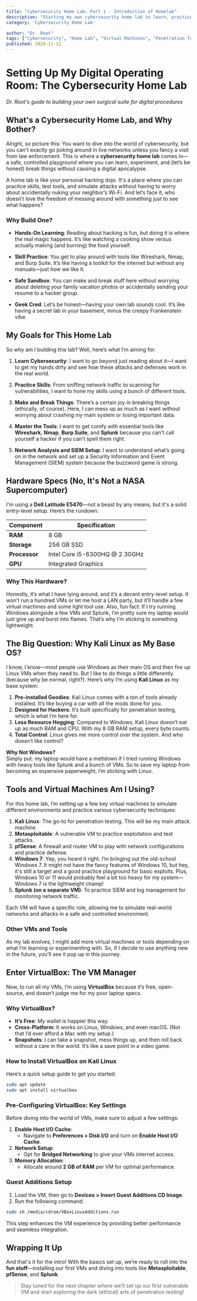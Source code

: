 ```yaml
---
title: "Cybersecurity Home Lab: Part 1 - Introduction of Homelab"
description: "Starting my own cybersecurity home lab to learn, practice, and experiment with various tools and techniques. Join me as I explore the basics, set up virtual machines, and work on real-world cybersecurity scenarios without fear of messing up my personal data!"
category: 'Cybersecurity Home Lab'

author: "Dr. Root"
tags: ["Cybersecurity", "Home Lab", "Virtual Machines", "Penetration Testing", "Security Tools"]
published: 2024-11-12
---
```





# **Setting Up My Digital Operating Room: The Cybersecurity Home Lab**

*Dr. Root's guide to building your own surgical suite for digital procedures*

## **What's a Cybersecurity Home Lab, and Why Bother?**


Alright, so picture this: You want to dive into the world of cybersecurity, but you can't exactly go poking around in live networks unless you fancy a visit from law enforcement. This is where a  **cybersecurity home lab**  comes in—a safe, controlled playground where you can learn, experiment, and (let’s be honest) break things without causing a digital apocalypse.

A home lab is like your personal hacking dojo. It's a place where you can practice skills, test tools, and simulate attacks without having to worry about accidentally nuking your neighbor’s Wi-Fi. And let’s face it, who doesn’t love the freedom of messing around with something just to see what happens?

### **Why Build One?**
-  **Hands-On Learning**: Reading about hacking is fun, but doing it is where the real magic happens. It’s like watching a cooking show versus actually making (and burning) the food yourself.

-  **Skill Practice**: You get to play around with tools like Wireshark, Nmap, and Burp Suite. It’s like having a toolkit for the internet but without any manuals—just how we like it.

-  **Safe Sandbox**: You can make and break stuff here without worrying about deleting your family vacation photos or accidentally sending your resume to a hacker group.

-  **Geek Cred**: Let’s be honest—having your own lab sounds cool. It’s like having a secret lab in your basement, minus the creepy Frankenstein vibe.

## **My Goals for This Home Lab**

So why am I building this lab? Well, here’s what I’m aiming for:

1.  **Learn Cybersecurity**: I want to go beyond just reading about it—I want to get my hands dirty and see how these attacks and defenses work in the real world.

2.  **Practice Skills**: From sniffing network traffic to scanning for vulnerabilities, I want to hone my skills using a bunch of different tools.

3.  **Make and Break Things**: There’s a certain joy in breaking things (ethically, of course). Here, I can mess up as much as I want without worrying about crashing my main system or losing important data.

4.  **Master the Tools**: I want to get comfy with essential tools like **Wireshark**, **Nmap**, **Burp Suite**, and **Splunk** because you can't call yourself a hacker if you can’t spell them right.

5.  **Network Analysis and SIEM Setup**: I want to understand what’s going on in the network and set up a Security Information and Event Management (SIEM) system because the buzzword game is strong.

## **Hardware Specs (No, It's Not a NASA Supercomputer)**

I'm using a **Dell Latitude E5470**—not a beast by any means, but it's a solid entry-level setup. Here’s the rundown:

| Component       | Specification                    |
|-----------------|----------------------------------|
| **RAM**         | 8 GB                             |
| **Storage**     | 256 GB SSD                       |
| **Processor**   | Intel Core i5-6300HQ @ 2.30GHz   |
| **GPU**         | Integrated Graphics              |

### **Why This Hardware?**  
Honestly, it’s what I have lying around, and it’s a decent entry-level setup. It won’t run a hundred VMs or let me host a LAN party, but it’ll handle a few virtual machines and some light tool use.
Also, fun fact: If I try running Windows alongside a few VMs and Splunk, I’m pretty sure my laptop would just give up and burst into flames. That’s why I’m sticking to something lightweight.

## **The Big Question: Why Kali Linux as My Base OS?**


I know, I know—most people use Windows as their main OS and then fire up Linux VMs when they need to. But I like to do things a little differently (because why be normal, right?). Here’s why I’m using  **Kali Linux**  as my base system:

1.  **Pre-installed Goodies**: Kali Linux comes with a ton of tools already installed. It’s like buying a car with all the mods done for you.
2.  **Designed for Hackers**: It’s built specifically for penetration testing, which is what I’m here for.
3.  **Less Resource Hogging**: Compared to Windows, Kali Linux doesn’t eat up as much RAM and CPU. With my 8 GB RAM setup, every byte counts.
4.  **Total Control**: Linux gives me more control over the system. And who doesn’t like control?

**Why Not Windows?**  
Simply put: my laptop would have a meltdown if I tried running Windows with heavy tools like Splunk and a bunch of VMs. So to save my laptop from becoming an expensive paperweight, I’m sticking with Linux.


## **Tools and Virtual Machines Am I Using?**

For this home lab, I’m setting up a few key virtual machines to simulate different environments and practice various cybersecurity techniques:

1. **Kali Linux**: The go-to for penetration testing. This will be my main attack machine.
2. **Metasploitable**: A vulnerable VM to practice exploitation and test attacks.
3. **pfSense**: A firewall and router VM to play with network configurations and practice defense.
4. **Windows 7**: Yep, you heard it right. I’m bringing out the old-school Windows 7. It might not have the fancy features of Windows 10, but hey, it's still a target and a good practice playground for basic exploits. Plus, Windows 10 or 11 would probably feel a bit too heavy for my system—Windows 7 is the lightweight champ!
5. **Splunk (on a separate VM)**: To practice SIEM and log management for monitoring network traffic.

Each VM will have a specific role, allowing me to simulate real-world networks and attacks in a safe and controlled environment. 

### **Other VMs and Tools**
As my lab evolves, I might add more virtual machines or tools depending on what I’m learning or experimenting with. So, if I decide to use anything new in the future, you’ll see it pop up in this journey.


## **Enter VirtualBox: The VM Manager**


Now, to run all my VMs, I’m using  **VirtualBox**  because it’s free, open-source, and doesn’t judge me for my poor laptop specs.

### **Why VirtualBox?**

-   **It’s Free**: My wallet is happier this way.
-   **Cross-Platform**: It works on Linux, Windows, and even macOS. (Not that I’d ever afford a Mac with my setup.)
-   **Snapshots**: I can take a snapshot, mess things up, and then roll back without a care in the world. It’s like a save point in a video game.

### **How to Install VirtualBox on Kali Linux**

Here’s a quick setup guide to get you started:

```bash
sudo apt update
sudo apt install virtualbox
```


### **Pre-Configuring VirtualBox: Key Settings**

Before diving into the world of VMs, make sure to adjust a few settings:

1. **Enable Host I/O Cache**:
   - Navigate to **Preferences > Disk I/O** and turn on **Enable Host I/O Cache**.
2. **Network Setup**:
   - Opt for **Bridged Networking** to give your VMs internet access.
3. **Memory Allocation**:
   - Allocate around **2 GB of RAM** per VM for optimal performance.

### **Guest Additions Setup**  
1. Load the VM, then go to **Devices > Insert Guest Additions CD Image**.
2. Run the following command:

```bash
sudo sh /media/cdrom/VBoxLinuxAdditions.run
```

This step enhances the VM experience by providing better performance and seamless integration.

## **Wrapping It Up**

And that's it for the intro! With the basics set up, we’re ready to roll into the **fun stuff**—installing our first VMs and diving into tools like **Metasploitable**, **pfSense**, and **Splunk**.

> Stay tuned for the next chapter where we’ll set up our first vulnerable VM and start exploring the dark (ethical) arts of penetration testing!


